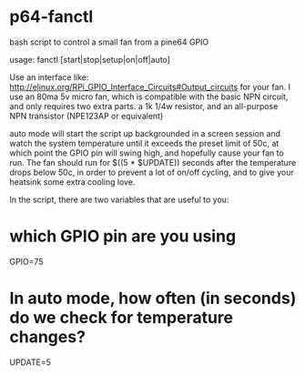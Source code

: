 # p64-fanctl
bash script to control a small fan from a pine64 GPIO

usage: fanctl [start|stop|setup|on|off|auto]

Use an interface like: http://elinux.org/RPi_GPIO_Interface_Circuits#Output_circuits
for your fan.  I use an 80ma 5v micro fan, which is compatible with the basic NPN
circuit, and only requires two extra parts. a 1k 1/4w resistor, and an
all-purpose NPN transistor (NPE123AP or equivalent)


auto mode will start the script up backgrounded in a screen session and
watch the system temperature until it exceeds the preset limit of 50c, at
which point the GPIO pin will swing high, and hopefully cause your fan to
run.   The fan should run for $((5 * $UPDATE)) seconds after the temperature
drops below 50c, in order to prevent a lot of on/off cycling, and to give
your heatsink some extra cooling love.


In the script, there are two variables that are useful to you:

# which GPIO pin are you using
GPIO=75


# In auto mode, how often (in seconds) do we check for temperature changes?
UPDATE=5
